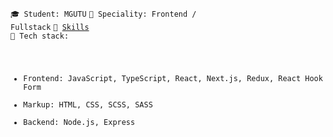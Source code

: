 <code>🎓 Student: MGUTU</code> <code>👷 Speciality: Frontend / Fullstack</code> <code>🧮 [Skills](SKILLS.md)</code><br>
<code>🔧 Tech stack: 
- Frontend: JavaScript, TypeScript, React, Next.js, Redux, React Hook Form
- Markup: HTML, CSS, SCSS, SASS
- Backend: Node.js, Express
</code>

